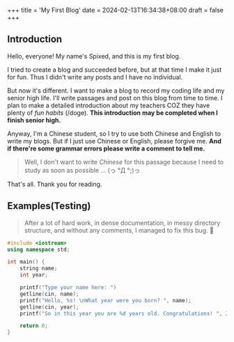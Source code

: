+++
title = 'My First Blog'
date = 2024-02-13T16:34:38+08:00
draft = false
+++


## Introduction

Hello, everyone! My name's Spixed, and this is my first blog. 

I tried to create a blog and succeeded before, but at that time I make it just for fun. Thus I didn't write any posts and I have no individual. 

But now it's different. I want to make a blog to record my coding life and my senior high life. I'll write passages and post on this blog from time to time. I plan to make a detailed introduction about my teachers COZ they have plenty of *fun habits* (/doge). **This introduction may be completed when I finish senior high.**

Anyway, I'm a Chinese student, so I try to use both Chinese and English to write my blogs. But if I just use Chinese or English, please forgive me. **And if there're some grammar errors please write a comment to tell me.**
>Well, I don't want to write *Chinese* for this passage because I need to study as soon as possible ... (っ °Д °;)っ

That's all. Thank you for reading. 


## Examples(Testing)
> After a lot of hard work, in dense documentation, in messy directory structure, and without any comments, I managed to fix this bug. 🥳

```cpp
#include <iostream>
using namespace std;

int main() {
    string name;
    int year;

    printf("Type your name here: ")
    getline(cin, name);
    printf("Hello, %s! \nWhat year were you born? ", name);
    getline(cin, year);
    printf("So in this year you are %d years old. Congratulations! ", 2024 - year);

    return 0;
}
```
